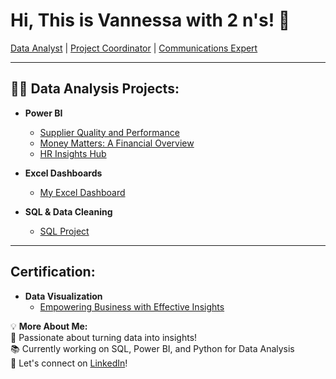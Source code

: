 <h1>Hi, This is Vannessa with 2 n's! 🚀</h1>
<p>
  <a href="https://github.com/vanniee">Data Analyst</a> | 
    <a href="https://www.linkedin.com/in/your-linkedin-profile">Project Coordinator</a> | 
  <a href="https://www.linkedin.com/in/your-linkedin-profile">Communications Expert</a> 
</p>

---

<h2>👨‍💻 Data Analysis Projects:</h2>

- **Power BI**
  - [Supplier Quality and Performance](https://github.com/vanniee/SupplierQualityPerformance)
  - [Money Matters: A Financial Overview](https://github.com/your-github-username/your-project-link)
  - [HR Insights Hub](https://github.com/vanniee/HrDashboard) 
    
- **Excel Dashboards**
  - [My Excel Dashboard](https://github.com/your-github-username/your-project-link)

- **SQL & Data Cleaning**
  - [SQL Project](https://github.com/your-github-username/your-project-link)



---

<h2>Certification:</h2>

- **Data Visualization**
  - [Empowering Business with Effective Insights](https://forage-uploads-prod.s3.amazonaws.com/completion-certificates/ifobHAoMjQs9s6bKS/MyXvBcppsW2FkNYCX_ifobHAoMjQs9s6bKS_Cg3ms35XfskbeaoJm_1736356334131_completion_certificate.pdf)



💡 **More About Me:**  
🎯 Passionate about turning data into insights!  
📚 Currently working on SQL, Power BI, and Python for Data Analysis  
📩 Let's connect on [LinkedIn](https://www.linkedin.com/in/your-linkedin-profile)!  

<!--
**joshmadakor1/joshmadakor1** is a ✨ _special_ ✨ repository because its `README.md` (this file) appears on your GitHub profile.

Here are some ideas to get you started:


<h2>📺 Popular YouTube Videos</h2>

- [How to get into Cybersecurity Starting From Zero](https://www.youtube.com/watch?v=a83ASGn_V_s)
- [A Day in the Life of a Cybersecurity Anayst](https://www.youtube.com/watch?v=uHy3oM7NnoU)
- [How to Create a KeyLogger (C#)](https://www.youtube.com/watch?v=N-L9hklSlNk)
- [Ransomware Demonstration (C#)](https://www.youtube.com/watch?v=OfvdQeh79s0)
- [Is WGU Legit?](https://www.youtube.com/watch?v=E2MwRWxDBkA)






<h2> 🤳 Connect with me:</h2>

[<img align="left" alt="JoshMadakor | YouTube" width="22px" src="https://cdn.jsdelivr.net/npm/simple-icons@v3/icons/youtube.svg" />][youtube]
[<img align="left" alt="JoshMadakor | Tiktok" width="22px" src="https://cdn.jsdelivr.net/npm/simple-icons@v3/icons/twitter.svg" />][tiktok]
[<img align="left" alt="JoshMadakor | LinkedIn" width="22px" src="https://cdn.jsdelivr.net/npm/simple-icons@v3/icons/linkedin.svg" />][linkedin]
[<img align="left" alt="JoshMadakor | Instagram" width="22px" src="https://cdn.jsdelivr.net/npm/simple-icons@v3/icons/instagram.svg" />][instagram]

[tictoc]: https://www.tiktok.com/@odufa45
[youtube]: https://www.youtube.com/c/joshmadakor
[instagram]: https://www.instagram.com/joshmadakor/
[linkedin]: https://linkedin.com/in/joshmadakor



- 🔭 I’m currently working on ...
- 🌱 I’m currently learning ...
- 👯 I’m looking to collaborate on ...
- 🤔 I’m looking for help with ...
- 💬 Ask me about ...
- 📫 How to reach me: ...
- 😄 Pronouns: ...
- ⚡ Fun fact: ...
-->
